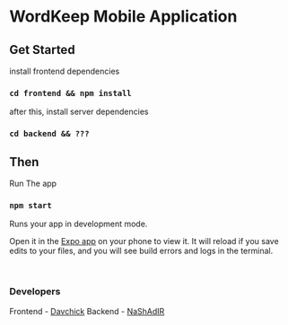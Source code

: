 # WordKeep Mobile Application

## Get Started

install frontend dependencies

### `cd frontend && npm install` 

after this, install server dependencies

### `cd backend && ???`

## Then

Run The app

### `npm start`

Runs your app in development mode.

Open it in the [Expo app](https://expo.io) on your phone to view it. It will reload if you save edits to your files, and you will see build errors and logs in the terminal.

<br />

### Developers

Frontend - [Davchick](https://github.com/Davchick)
Backend - [NaShAdIR](https://github.com/NaShAdIR)